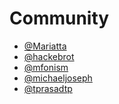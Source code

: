 # Community

- [@Mariatta]
- [@hackebrot]
- [@mfonism]
- [@michaeljoseph]
- [@tprasadtp]

[@Mariatta]: https://github.com/Mariatta
[@hackebrot]: https://github.com/hackebrot
[@mfonism]: https://github.com/mfonism
[@michaeljoseph]: https://github.com/michaeljoseph
[@tprasadtp]: https://github.com/tprasadtp
